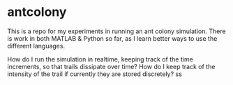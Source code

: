 # antcolony
This is a repo for my experiments in running an ant colony simulation.
There is work in both MATLAB & Python so far, as I learn better ways to use the different languages.

How do I run the simulation in realtime, keeping track of the time increments, so that trails dissipate over time?
How do I keep track of the intensity of the trail if currently they are stored discretely?
ss